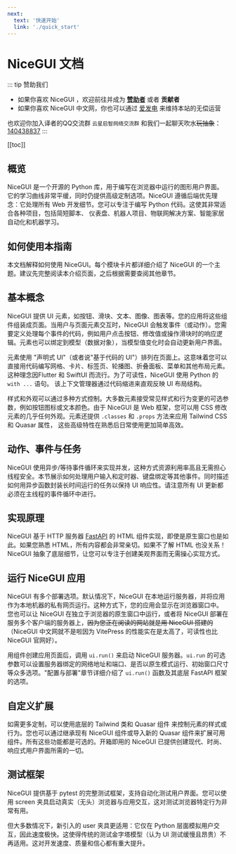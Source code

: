 ```yaml
---
next:
  text: '快速开始'
  link: './quick_start'
---
```


# NiceGUI 文档

::: tip 赞助我们
- 如果你喜欢 NiceGUI ，欢迎前往并成为 **[赞助者](https://github.com/sponsors/zauberzeug)** 或者 **贡献者**
- 如果你喜欢 NiceGUI 中文网，你也可以通过 [爱发电](https://afdian.com/a/yuerchu) 来维持本站的无偿运营

也欢迎你加入译者的QQ交流群 `云星启智网络交流群` 和我们一起聊天吹水~~玩抽象~~：[140438837](https://qm.qq.com/cgi-bin/qm/qr?k=UoeELbwfZ79HzmtKKLBa1dPgWXXRZcBP&jump_from=webapi&authKey=sejwNIgWE2Lybw42epVTkvQle+nWLXMxxx1KiV8FhwL9FNbdeNPzpkBrkwsHSQy2)
:::

[[toc]]

## 概览

NiceGUI 是一个开源的 Python 库，用于编写在浏览器中运行的图形用户界面。它的学习曲线非常平缓，同时仍提供高级定制选项。NiceGUI 遵循后端优先理念：它处理所有 Web 开发细节。您可以专注于编写 Python 代码。这使其非常适合各种项目，包括简短脚本、 仪表盘、机器人项目、物联网解决方案、智能家居自动化和机器学习。

## 如何使用本指南

本文档解释如何使用 NiceGUI。每个模块卡片都详细介绍了 NiceGUI 的一个主题。建议先完整阅读本介绍页面，之后根据需要查阅其他章节。

## 基本概念

NiceGUI 提供 UI 元素，如按钮、滑块、文本、图像、图表等。您的应用将这些组件组装成页面。当用户与页面元素交互时，NiceGUI 会触发事件（或动作）。您需要定义处理每个事件的代码，例如用户点击按钮、修改值或操作滑块时的响应逻辑。元素也可以绑定到模型（数据对象），当模型值变化时会自动更新用户界面。

元素使用 "声明式 UI"（或者说"基于代码的 UI"）排列在页面上。这意味着您可以直接用代码编写网格、卡片、标签页、轮播图、折叠面板、菜单和其他布局元素。这种理念因Flutter 和 SwiftUI 而流行。为了可读性，NiceGUI 使用 Python 的 `with ...` 语句。 该上下文管理器通过代码缩进来直观反映 UI 布局结构。

样式和外观可以通过多种方式控制。大多数元素接受常见样式和行为变更的可选参数，例如按钮图标或文本颜色。由于 NiceGUI 是 Web 框架，您可以用 CSS 修改元素的几乎任何外观。元素还提供 `.classes` 和 `.props` 方法来应用 Tailwind CSS 和 Quasar 属性， 这些高级特性在熟悉后日常使用更加简单高效。

## 动作、事件与任务

NiceGUI 使用异步/等待事件循环来实现并发，这种方式资源利用率高且无需担心线程安全。本节展示如何处理用户输入和定时器、键盘绑定等其他事件。同时描述如何用异步函数封装长时间运行的任务以保持 UI 响应性。请注意所有 UI 更新都必须在主线程的事件循环中进行。

## 实现原理

NiceGUI 基于 HTTP 服务器 [FastAPI](https://fastapi.tiangolo.com/zh) 的 HTML 组件实现，即使是原生窗口也是如此。如果您熟悉 HTML，所有内容都会非常亲切。如果不了解 HTML 也没关系！NiceGUI 抽象了底层细节，让您可以专注于创建美观界面而无需操心实现方式。

## 运行 NiceGUI 应用

NiceGUI 有多个部署选项。默认情况下，NiceGUI 在本地运行服务器，并将应用作为本地机器的私有网页运行。这种方式下，您的应用会显示在浏览器窗口中。 您也可以让 NiceGUI 在独立于浏览器的原生窗口中运行，或者将 NiceGUI 部署在服务多个客户端的服务器上，~~因为您正在阅读的网站就是用 NiceGUI 搭建的~~（NiceGUI 中文网就不是啦因为 VitePress 的性能实在是太高了，可读性也比 NiceGUI 官网好）。

用组件创建应用页面后，调用 `ui.run()` 来启动 NiceGUI 服务器。`ui.run` 的可选参数可以设置服务器绑定的网络地址和端口、是否以原生模式运行、初始窗口尺寸等众多选项。"配置与部署"章节详细介绍了 `ui.run()` 函数及其底层 FastAPI 框架的选项。

## 自定义扩展

如需更多定制，可以使用底层的 Tailwind 类和 Quasar 组件 来控制元素的样式或行为。您也可以通过继承现有 NiceGUI 组件或导入新的 Quasar 组件来扩展可用组件。所有这些功能都是可选的。开箱即用的 NiceGUI 已提供创建现代、时尚、响应式用户界面所需的一切。

## 测试框架

NiceGUI 提供基于 pytest 的完整测试框架，支持自动化测试用户界面。您可以使用 screen 夹具启动真实（无头）浏览器与应用交互，这对测试浏览器特定行为非常有用。

但大多数情况下，新引入的 user 夹具更适用：它仅在 Python 层面模拟用户交互，因此速度极快。这使得传统的测试金字塔模型（认为 UI 测试缓慢且昂贵）不再适用。这对开发速度、质量和信心都有重大提升。